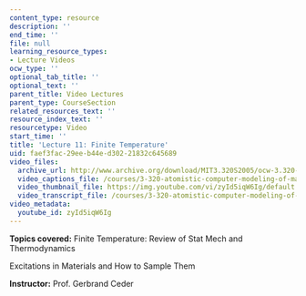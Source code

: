 ```yaml
---
content_type: resource
description: ''
end_time: ''
file: null
learning_resource_types:
- Lecture Videos
ocw_type: ''
optional_tab_title: ''
optional_text: ''
parent_title: Video Lectures
parent_type: CourseSection
related_resources_text: ''
resource_index_text: ''
resourcetype: Video
start_time: ''
title: 'Lecture 11: Finite Temperature'
uid: faef3fac-29ee-b44e-d302-21832c645689
video_files:
  archive_url: http://www.archive.org/download/MIT3.320S2005/ocw-3.320-lec-9-10mar05-220k.mp4
  video_captions_file: /courses/3-320-atomistic-computer-modeling-of-materials-sma-5107-spring-2005/b459ee2360195d80b40af22a15e60063_zyId5iqW6Ig.vtt
  video_thumbnail_file: https://img.youtube.com/vi/zyId5iqW6Ig/default.jpg
  video_transcript_file: /courses/3-320-atomistic-computer-modeling-of-materials-sma-5107-spring-2005/8a60f2a64a17b877a5a22e82e45051dc_zyId5iqW6Ig.pdf
video_metadata:
  youtube_id: zyId5iqW6Ig
---
```


**Topics covered:** Finite Temperature: Review of Stat Mech and Thermodynamics

Excitations in Materials and How to Sample Them

**Instructor:** Prof. Gerbrand Ceder

